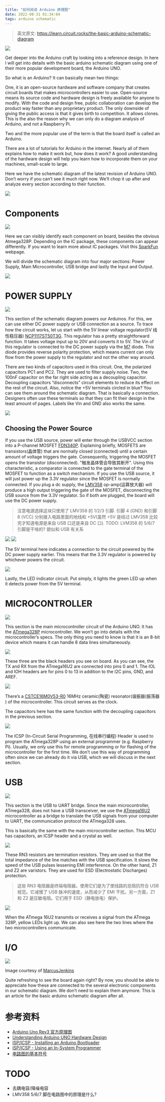 ```yaml
---
title: "如何阅读 Arduino 原理图"
date: 2022-08-31 01:34:04
tags: arduino schematic
---
```


> 英文原文: https://learn.circuit.rocks/the-basic-arduino-schematic-diagram

![](https://learn.circuit.rocks/wp-content/uploads/2019/12/arduinogardware-e1600234850301.png)

Get deeper into the Arduino craft by looking into a reference design. In here I will get into details with the basic arduino schematic diagram using one of their more popular development board, the Arduino UNO.

<!--more-->

So what is an Arduino? It can basically mean two things:

One, it is an open-source hardware and software company that creates circuit boards that makes microcontrollers easier to use. Open-source means its source code and hardware design is freely available for anyone to modify. With the code and design free, public collaboration can develop the product way faster than any proprietary product. The only downside of giving the public access is that it gives birth to competition. It allows clones. This is the also the reason why we can only do a diagram analysis of Arduino, and not a Raspberry Pi.

Two and the more popular use of the term is that the board itself is called an Arduino.

There are a lot of tutorials for Arduino in the internet. Nearly all of them explains how to make it work but, how does it work? A good understanding of the hardware design will help you learn how to incorporate them on your machines, small-scale to large.

Here we have the schematic diagram of the latest revision of Arduino UNO. Don’t worry if you can’t see it much right now. We’ll chop it up after and analyze every section according to their function.

![](https://learn.circuit.rocks/wp-content/uploads/2019/12/arduino.png)

# Components

![](https://learn.circuit.rocks/wp-content/uploads/2019/12/Arduino_Parts_diag.jpg)

Here we can visibly identify each component on board, besides the obvious Atmega328P. Depending on the IC package, these components can appear differently. If you want to learn more about IC packages. Visit this [SparkFun](https://learn.sparkfun.com/tutorials/integrated-circuits/all) webpage.

We will divide the schematic diagram into four major sections: Power Supply, Main Microcontroller, USB bridge and lastly the Input and Output.

![](https://learn.circuit.rocks/wp-content/uploads/2019/12/arduino-1.png)

# POWER SUPPLY

![](https://learn.circuit.rocks/wp-content/uploads/2019/12/Power-1.png)

This section of the schematic diagram powers our Arduinos. For this, we can use either DC power supply or USB connection as a source. To trace how the circuit works, let us start with the 5V linear voltage regulator(5V 线性稳压器) [NCP1117ST50T3G](https://www.onsemi.com/pub/Collateral/NCP1117-D.PDF). This regulator has a pretty straightforward function. It takes voltage input up to 20V and converts it to 5V. The Vin of this regulator is connected to the DC power supply via the [M7](https://www.vtrons.com/images/DIODE%20M7.pdf) diode. This diode provides reverse polarity protection, which means current can only flow from the power supply to the regulator and not the other way around.

There are two kinds of capacitors used in this circuit. One, the polarized capacitors PC1 and PC2. They are used to filter supply noise. Two, the 100nF capacitor on the far right side acting as a decoupling capacitor. Decoupling capacitors “disconnects” circuit elements to reduce its effect on the rest of the circuit. Also, notice the +5V terminals circled in blue? You can see them around the schematic diagram. That is basically a connection. Designers often use these terminals so that they can fit their design in the least amount of pages. Labels like Vin and GND also works the same.

![](https://learn.circuit.rocks/wp-content/uploads/2019/12/power1-4-1024x378.png)

## Choosing the Power Source

If you use the USB source, power will enter through the USBVCC section into a P-channel MOSFET [FDN340P](https://www.mouser.com/datasheet/2/149/FDN340P-103694.pdf). Explaining briefly, MOSFETS are transistors(晶体管) that are normally closed (connected) until a certain amount of voltage triggers the gate. Consequently, triggering the MOSFET opens the transistor (disconnected). "触发晶体管会导致其断开". Using this characteristic, a comparator is connected to the gate terminal of the MOSFET to function as a switch mechanism. If you use the USB source, it will just power up the 3.3V regulator since the MOSFET is normally connected. If you plug a dc supply, the [LMV358](https://www.ti.com/lit/ds/symlink/lmv358-n-q1.pdf) op-amp(运算放大器) will produce a high output triggering the gate of the MOSFET, disconnecting the USB source from the 3.3V regulator. So if both are plugged, the board will use the DC power supply.

> 注意电源选择这块只使用了 LMV358 的 1/2/3 引脚. 引脚 4 (GND) 和引脚 8 (VCC) 分别接入电路里面的地线和 +5V(虽然 +5V 是经过 LMV358 比较完才知道电源是来自 USB 口还是来自 DC 口).
> TODO: LVM358 的 5/6/7 引脚是干啥的? 貌似和 USB 有关系

![](https://learn.circuit.rocks/wp-content/uploads/2019/12/power3-1.png)
![](https://learn.circuit.rocks/wp-content/uploads/2019/12/power2-3.png)

The 5V terminal here indicates a connection to the circuit powered by the DC power supply earlier. This means that the 3.3V regulator is powered by whichever powers the circuit.

![](https://learn.circuit.rocks/wp-content/uploads/2019/12/power4-2-370x223.png)

Lastly, the LED indicator circuit. Put simply, it lights the green LED up when it detects power from the 5V terminal.

# MICROCONTROLLER

![](https://learn.circuit.rocks/wp-content/uploads/2019/12/mcu.png)

This section is the main microcontroller circuit of the Arduino UNO. It has the [ATmega328P](http://ww1.microchip.com/downloads/en/DeviceDoc/Atmel-7810-Automotive-Microcontrollers-ATmega328P_Datasheet.pdf) microcontroller. We won’t go into details with the microcontroller’s specs. The only thing you need to know is that it is an 8-bit device which means it can handle 8 data lines simultaneously.

![](https://learn.circuit.rocks/wp-content/uploads/2019/12/mcuheaders-1.png)

These three are the black headers you see on board. As you can see, the TX and RX from the ATmega16U2 are connected into pins 0 and 1. The IOL and IOH headers are for pins 0 to 13 in addition to the I2C pins, GND, and AREF.

![](https://learn.circuit.rocks/wp-content/uploads/2019/12/mcucrystak.png)

There’s a [CSTCE16M0V53-R0](https://www.murata.com/en-eu/api/pdfdownloadapi?cate=&partno=CSTCE16M0V53-R0) 16MHz ceramic(陶瓷) resonator(谐振器(振荡器
) of the microcontroller. This circuit serves as the clock.

The capacitors here has the same function with the decoupling capacitors in the previous section.

![](https://learn.circuit.rocks/wp-content/uploads/2019/12/mcuicsp-2.png)

The ICSP (In-Circuit Serial Programming, 在线串行编程) Header is used to program the ATmega328P using an external programmer (e.g. Raspberry Pi). Usually, we only use this for remote programming or for flashing of the microcontroller for the first time. We don’t use this way of programming often since we can already do it via USB, which we will discuss in the next section.

# USB

![](https://learn.circuit.rocks/wp-content/uploads/2019/12/usball-1.png)

This section is the USB to UART bridge. Since the main microcontroller, ATmega328, does not have a USB transceiver, we use the [ATmega16U2](http://ww1.microchip.com/downloads/en/DeviceDoc/doc7799.pdf) microcontroller as a bridge to translate the USB signals from your computer to UART, the communication protocol the ATmega328 uses.

This is basically the same with the main microcontroller section. This MCU has capacitors, an ICSP header and a crystal as well.

![](https://learn.circuit.rocks/wp-content/uploads/2019/12/usbter-1.png)

These RN3 resistors are termination resistors. They are used so that the total impedance of the line matches with the USB specification. It slows the speed of the USB pulses lessening EMI interference. On the other hand, Z1 and Z2 are varistors. They are used for ESD (Electrostatic Discharges) protection.

> 这些 RN3 电阻器是终端电阻器。使用它们是为了使线路的总阻抗符合 USB 规范。它减慢了 USB 脉冲的速度，从而减少了 EMI 干扰。另一方面，Z1 和 Z2 是压敏电阻。它们用于 ESD（静电放电）保护。

![](https://learn.circuit.rocks/wp-content/uploads/2019/12/usbter-2.png)

When the ATmega 16U2 transmits or receives a signal from the ATmega 328P, yellow LEDs light up. We can also see here the two lines where the two microcontrollers communicate.

# I/O

![](https://learn.circuit.rocks/wp-content/uploads/2019/12/ARDUINO_V2.png)

Image courtesy of [MarcusJenkins](http://marcusjenkins.com/arduino-pinout-diagrams/)

Quite refreshing to see the board again right? By now, you should be able to appreciate how these are connected to the several electronic components in our schematic diagram. We don’t need to explain them anymore. This is an article for the basic arduino schematic diagram after all.

# 参考资料

- [Arduino Uno Rev3 官方原理图](https://www.arduino.cc/en/uploads/Main/Arduino_Uno_Rev3-schematic.pdf)
- [Understanding Arduino UNO Hardware Design](https://www.allaboutcircuits.com/technical-articles/understanding-arduino-uno-hardware-design/)
- [ISP/ICSP - Installing an Arduino Bootloader](https://learn.sparkfun.com/tutorials/installing-an-arduino-bootloader)
- [ISP/ICSP - Using an In-System Programmer](https://www.instructables.com/Using-an-In-System-Programmer/)
- [电路图的基本符号](https://arduinotogo.com/2016/08/22/chapter-2-the-schematic/)

# TODO

- 去耦电容/降噪电容
- LMV358 5/6/7 脚在电路图中的原理是什么?
